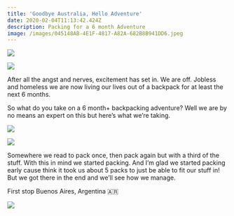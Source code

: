 ```yaml
---
title: 'Goodbye Australia, Hello Adventure'
date: 2020-02-04T11:13:42.424Z
description: Packing for a 6 month Adventure
image: /images/045148AB-4E1F-4817-A82A-682B8B941DD6.jpeg
---
```

![](/images/2AD5473C-2FF7-422F-8154-9463F7CA4ED5.jpeg)

![](/images/6349B8B1-9566-4FD8-9E7B-464BE80CCBE4.jpeg)

After all the angst and nerves, excitement has set in. We are off. Jobless and homeless we are now living our lives out of a backpack for at least the next 6 months.

So what do you take on a 6 month+ backpacking adventure? Well we are by no means an expert on this but here’s what we’re taking. 

![](/images/E67DCB99-AB75-4375-A711-BD8CBC77B0BB.jpeg)

![](/images/7147F45E-22D5-4284-9C16-36DE39DDBD1C.jpeg)

Somewhere we read to pack once, then pack again but with a third of the stuff. With this in mind we started packing. And I’m glad we started packing early cause think it took us about 5 packs to just be able to fit our stuff in! But we got there in the end and we’ll see how we manage. 

First stop Buenos Aires, Argentina 🇦🇷

![](/images/73996BD4-0090-4F87-B5A1-0DCEF70244CC.jpeg)
